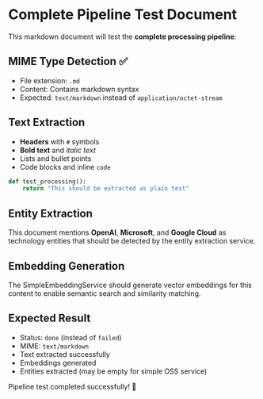 # Complete Pipeline Test Document

This markdown document will test the **complete processing pipeline**:

## MIME Type Detection ✅
- File extension: `.md`
- Content: Contains markdown syntax
- Expected: `text/markdown` instead of `application/octet-stream`

## Text Extraction 
- **Headers** with `#` symbols
- **Bold text** and *italic text*
- Lists and bullet points
- Code blocks and inline `code`

```python
def test_processing():
    return "This should be extracted as plain text"
```

## Entity Extraction
This document mentions **OpenAI**, **Microsoft**, and **Google Cloud** as technology entities that should be detected by the entity extraction service.

## Embedding Generation
The SimpleEmbeddingService should generate vector embeddings for this content to enable semantic search and similarity matching.

## Expected Result
- Status: `done` (instead of `failed`)
- MIME: `text/markdown`
- Text extracted successfully
- Embeddings generated
- Entities extracted (may be empty for simple OSS service)

Pipeline test completed successfully! 🎉